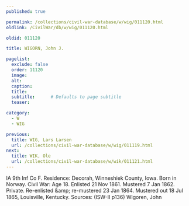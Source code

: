 ```yaml
---
published: true

permalink: /collections/civil-war-database/w/wig/011120.html
oldlink: /CivilWar/db/w/wig/011120.html

oldid: 011120

title: WIGORN, John J.

pagelist:
  exclude: false
  order: 11120
  image: 
  alt:
  caption:
  title:
  subtitle:      # Defaults to page subtitle
  teaser:

category: 
  - W 
  - WIG

previous:
  title: WIG, Lars Larsen
  url: /collections/civil-war-database/w/wig/011119.html  
next:
  title: WIK, Ole
  url: /collections/civil-war-database/w/wik/011121.html   
---
```

IA 9th Inf Co F. Residence: Decorah, Winneshiek County, Iowa. Born in Norway. Civil War: Age 18. Enlisted 21 Nov 1861. Mustered 7 Jan 1862. Private. Re-enlisted &amp;amp; re-mustered 23 Jan 1864. Mustered out 18 Jul 1865, Louisville, Kentucky. Sources: (ISW-II p136) &#147;Wigoren, John&#148;